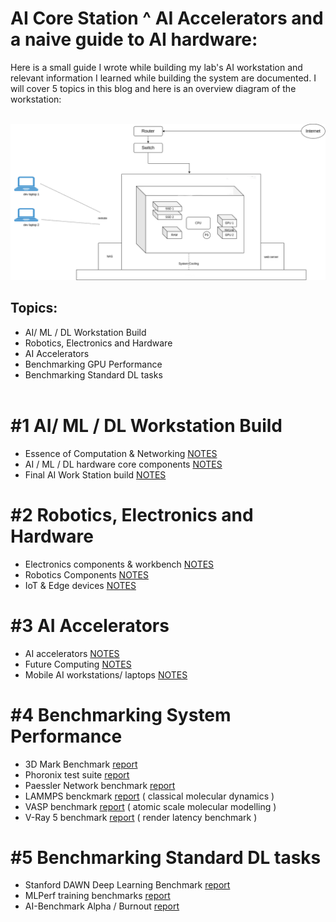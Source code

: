 # AI Core Station ^ AI Accelerators and a naive guide to AI hardware:
Here is a small guide I wrote while building my lab's AI workstation and relevant information I learned while building the system are documented. I will cover 5 topics in this blog and here is an overview diagram of the workstation:
<br /><br />

<img src="./img/ai_core.png">
<br />

## Topics:
- AI/ ML / DL Workstation Build
- Robotics, Electronics and Hardware
- AI Accelerators
- Benchmarking GPU Performance
- Benchmarking Standard DL tasks
<br /><br />

# #1 AI/ ML / DL Workstation Build
- Essence of Computation & Networking [NOTES](notes/ai_workstation/essence_of_computation.md)
- AI / ML / DL hardware core components [NOTES](notes/ai_workstation/components.md)
- Final AI Work Station build [NOTES](notes/ai_workstation/final_aistation.md)

# #2 Robotics, Electronics and Hardware
- Electronics components & workbench [NOTES](notes/robotics_ee_hardware/ee_components.md)
- Robotics Components [NOTES](notes/robotics_ee_hardware/robotic_components.md)
- IoT & Edge devices [NOTES](notes/robotics_ee_hardware/iot_edge.md)

# #3 AI Accelerators
- AI accelerators [NOTES](notes/ai_accelerators/ai_accelerators.md)
- Future Computing [NOTES](notes/ai_accelerators/future_computing.md)
- Mobile AI workstations/ laptops [NOTES](notes/ai_accelerators/mobile_workstation.md)

# #4 Benchmarking System Performance
- 3D Mark Benchmark [report]()
- Phoronix test suite [report]()
- Paessler Network benchmark [report]()
- LAMMPS benckmark [report](https://lammps.org/bench.html) ( classical molecular dynamics )
- VASP benchmark [report](https://www.hpc.cineca.it/content/vasp-benchmark) ( atomic scale molecular modelling )
- V-Ray 5 benchmark [report](https://www.chaos.com/vray/benchmark) ( render latency benchmark )

# #5 Benchmarking Standard DL tasks
- Stanford DAWN Deep Learning Benchmark [report]()
- MLPerf training benchmarks [report]()
- AI-Benchmark Alpha / Burnout [report]()